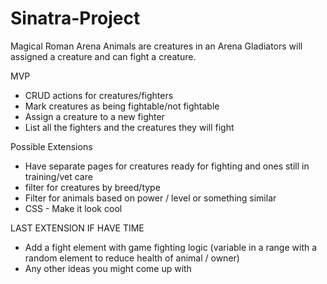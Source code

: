 # Sinatra-Project

Magical Roman Arena
Animals are creatures in an Arena 
Gladiators will assigned a creature and can fight a creature.

MVP
* CRUD actions for creatures/fighters
* Mark creatures as being fightable/not fightable
* Assign a creature to a new fighter
* List all the fighters and the creatures they will fight

Possible Extensions
* Have separate pages for creatures ready for fighting and ones still in training/vet care
* filter for creatures by breed/type
* Filter for animals based on power / level or something similar
* CSS - Make it look cool

LAST EXTENSION IF HAVE TIME
* Add a fight element with game fighting logic (variable in a range with a random element to reduce health of animal / owner)
* Any other ideas you might come up with
